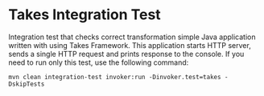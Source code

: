 # Takes Integration Test

Integration test that checks correct transformation simple Java application
written with using Takes Framework. This application starts HTTP server,
sends a single HTTP request and prints response to the console.
If you need to run only this test, use the following command:

```shell
mvn clean integration-test invoker:run -Dinvoker.test=takes -DskipTests
```